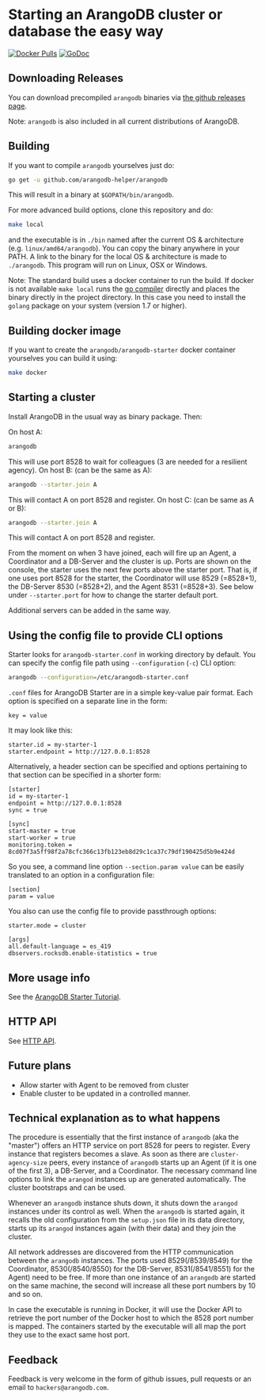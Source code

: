 # Starting an ArangoDB cluster or database the easy way

[![Docker Pulls](https://img.shields.io/docker/pulls/arangodb/arangodb-starter.svg)](https://hub.docker.com/r/arangodb/arangodb-starter/)
[![GoDoc](https://godoc.org/github.com/arangodb-helper/arangodb/client?status.svg)](http://godoc.org/github.com/arangodb-helper/arangodb/client)

## Downloading Releases

You can download precompiled `arangodb` binaries via [the github releases page](https://github.com/arangodb-helper/arangodb/releases).

Note: `arangodb` is also included in all current distributions of ArangoDB.

## Building

If you want to compile `arangodb` yourselves just do:

```bash
go get -u github.com/arangodb-helper/arangodb
```

This will result in a binary at `$GOPATH/bin/arangodb`.

For more advanced build options, clone this repository and do:

```bash
make local
```

and the executable is in `./bin` named after the current OS & architecture (e.g. `linux/amd64/arangodb`).
You can copy the binary anywhere in your PATH.
A link to the binary for the local OS & architecture is made to `./arangodb`.
This program will run on Linux, OSX or Windows.

Note: The standard build uses a docker container to run the build. If docker is not available
`make local` runs the [go compiler](https://golang.org/) directly and places the binary directly in the project directory.
In this case you need to install the `golang` package on your system (version 1.7 or higher).

## Building docker image

If you want to create the `arangodb/arangodb-starter` docker container yourselves
you can build it using:

```bash
make docker
```

## Starting a cluster

Install ArangoDB in the usual way as binary package. Then:

On host A:

```bash
arangodb
```

This will use port 8528 to wait for colleagues (3 are needed for a
resilient agency). On host B: (can be the same as A):

```bash
arangodb --starter.join A
```

This will contact A on port 8528 and register. On host C: (can be same
as A or B):

```bash
arangodb --starter.join A
```

This will contact A on port 8528 and register.

From the moment on when 3 have joined, each will fire up an Agent, a
Coordinator and a DB-Server and the cluster is up. Ports are shown on
the console, the starter uses the next few ports above the starter
port. That is, if one uses port 8528 for the starter, the Coordinator
will use 8529 (=8528+1), the DB-Server 8530 (=8528+2), and the Agent 8531
(=8528+3). See below under `--starter.port` for how to change the
starter default port.

Additional servers can be added in the same way.

## Using the config file to provide CLI options

Starter looks for `arangodb-starter.conf` in working directory by default.
You can specify the config file path using `--configuration` (`-c`)  CLI option:
```bash
arangodb --configuration=/etc/arangodb-starter.conf
```

`.conf` files for ArangoDB Starter are in a simple key-value pair format. 
Each option is specified on a separate line in the form:
```
key = value
```

It may look like this:
```
starter.id = my-starter-1
starter.endpoint = http://127.0.0.1:8528
```

Alternatively, a header section can be specified and options pertaining to
that section can be specified in a shorter form:
```
[starter]
id = my-starter-1
endpoint = http://127.0.0.1:8528
sync = true

[sync]
start-master = true
start-worker = true
monitoring.token = 8cd07f3a5ff98f2a78cfc366c13fb123eb8d29c1ca37c79df190425d5b9e424d
```

So you see, a command line option `‑‑section.param value` can be easily translated
to an option in a configuration file:
```
[section]
param = value
```

You also can use the config file to provide passthrough options:
```
starter.mode = cluster

[args]
all.default-language = es_419
dbservers.rocksdb.enable-statistics = true
```

## More usage info

See the [ArangoDB Starter Tutorial](https://www.arangodb.com/docs/stable/tutorials-starter.html).

## HTTP API

See [HTTP API](./docs/http_api.md).

## Future plans

- Allow starter with Agent to be removed from cluster
- Enable cluster to be updated in a controlled manner.

## Technical explanation as to what happens

The procedure is essentially that the first instance of `arangodb` (aka
the "master") offers an HTTP service on port 8528 for peers to register.
Every instance that registers becomes a slave. As soon as there are
`cluster-agency-size` peers, every instance of `arangodb` starts up an Agent (if
it is one of the first 3), a DB-Server, and a Coordinator. The necessary
command line options to link the `arangod` instances up are generated
automatically. The cluster bootstraps and can be used.

Whenever an `arangodb` instance shuts down, it shuts down the `arangod`
instances under its control as well. When the `arangodb` is started
again, it recalls the old configuration from the `setup.json` file in
its data directory, starts up its `arangod` instances again (with their
data) and they join the cluster.

All network addresses are discovered from the HTTP communication between
the `arangodb` instances. The ports used 8529(/8539/8549) for the Coordinator,
8530(/8540/8550) for the DB-Server, 8531(/8541/8551) for the Agent)
need to be free. If more than one instance of an `arangodb` are started
on the same machine, the second will increase all these port numbers by 10 and so on.

In case the executable is running in Docker, it will use the Docker
API to retrieve the port number of the Docker host to which the 8528 port
number is mapped. The containers started by the executable will all
map the port they use to the exact same host port.

## Feedback

Feedback is very welcome in the form of github issues, pull requests
or an email to `hackers@arangodb.com`.
